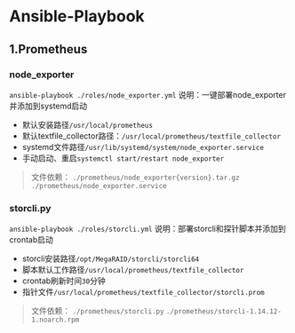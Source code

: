 # Ansible-Playbook

## 1.Prometheus

### node_exporter

`ansible-playbook ./roles/node_exporter.yml`
说明：一键部署node_exporter并添加到systemd启动

* 默认安装路径`/usr/local/prometheus`
* 默认textfile_collector路径：`/usr/local/prometheus/textfile_collector`
* systemd文件路径`/usr/lib/systemd/system/node_exporter.service`
* 手动启动、重启`systemctl start/restart node_exporter`

> 文件依赖：
`./prometheus/node_exporter{version}.tar.gz` 
`./prometheus/node_exporter.service`

### storcli.py

`ansible-playbook ./roles/storcli.yml`
说明：部署storcli和探针脚本并添加到crontab启动

* storcli安装路径`/opt/MegaRAID/storcli/storcli64`
* 脚本默认工作路径`/usr/local/prometheus/textfile_collector`
* crontab刷新时间`30`分钟
* 指针文件`/usr/local/prometheus/textfile_collector/storcli.prom`

> 文件依赖：
`./prometheus/storcli.py`
`./prometheus/storcli-1.14.12-1.noarch.rpm`